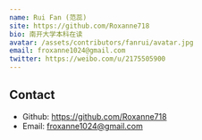 ```yaml
---
name: Rui Fan (范蕊)
site: https://github.com/Roxanne718
bio: 南开大学本科在读
avatar: /assets/contributors/fanrui/avatar.jpg
email: froxanne1024@gmail.com
twitter: https://weibo.com/u/2175505900
---
```


## Contact

- Github: <https://github.com/Roxanne718>
- Email: <froxanne1024@gmail.com>
